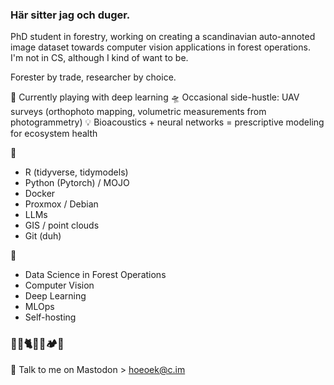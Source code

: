 ### Här sitter jag och duger.

PhD student in forestry, working on creating a scandinavian auto-annoted image dataset towards computer vision applications in forest operations. 
I'm not in CS, although I kind of want to be.

Forester by trade, researcher by choice.

🌱 Currently playing with deep learning
🛸 Occasional side-hustle: UAV surveys (orthophoto mapping, volumetric measurements from photogrammetry)
💡 Bioacoustics + neural networks = prescriptive modeling for ecosystem health

🧰
- R (tidyverse, tidymodels)
- Python (Pytorch) / MOJO
- Docker
- Proxmox / Debian
- LLMs
- GIS / point clouds
- Git (duh)

🔦
- Data Science in Forest Operations
- Computer Vision
- Deep Learning
- MLOps
- Self-hosting

### 👰👧🐈🏡🥾🏕️🎸



🐘 Talk to me on Mastodon > [hoeoek@c.im](https://c.im/@hoeoek)

<!--
**hoeoek/hoeoek** is a ✨ _special_ ✨ repository because its `README.md` (this file) appears on your GitHub profile.

Here are some ideas to get you started:

- 🔭 I’m currently working on ...
- 🌱 I’m currently learning ...
- 👯 I’m looking to collaborate on ...
- 🤔 I’m looking for help with ...
- 💬 Ask me about ...
- 📫 How to reach me: ...
- 😄 Pronouns: ...
- ⚡ Fun fact: ...
-->
